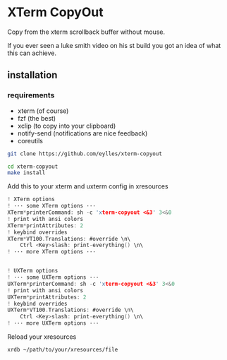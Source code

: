 # XTerm CopyOut

Copy from the xterm scrollback buffer without mouse.


If you ever seen a luke smith video on his st build you got an idea of what this can achieve.


## installation


### requirements

- xterm (of course)
- fzf (the best)
- xclip (to copy into your clipboard)
- notify-send (notifications are nice feedback)
- coreutils


```sh
git clone https://github.com/eylles/xterm-copyout

cd xterm-copyout
make install
```

Add this to your xterm and uxterm config in xresources
```c
! XTerm options
! ··· some XTerm options ···
XTerm*printerCommand: sh -c 'xterm-copyout <&3' 3<&0
! print with ansi colors
XTerm*printAttributes: 2
! keybind overrides
XTerm*VT100.Translations: #override \n\
    Ctrl <Key>slash: print-everything() \n\
! ··· more XTerm options ···


! UXTerm options
! ··· some UXTerm options ···
UXTerm*printerCommand: sh -c 'xterm-copyout <&3' 3<&0
! print with ansi colors
UXTerm*printAttributes: 2
! keybind overrides
UXTerm*VT100.Translations: #override \n\
    Ctrl <Key>slash: print-everything() \n\
! ··· more UXTerm options ···
```

Reload your xresources
```sh
xrdb ~/path/to/your/xresources/file
```
